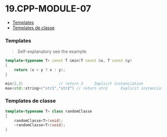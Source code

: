 # 19.CPP-MODULE-07

* [Templates](#Templates)  
* [Templates de classe](#Templates-de-classe)  

### Templates
> Self-explanatory see the example
```C++
template<typename T> const T &min(T const &x, T const &y)
{
	return (x < y ? x : y);
}

min(2,3)           		// return 3		Implicit instanciation
max<std::string>("str1","str2")	// return str2		Explicit instanciation

```

### Templates de classe
```C++
template<typename T> class randomClasse
{
	randomClasse<T>(void);
	~randomClasse<T>(void);
}
```
